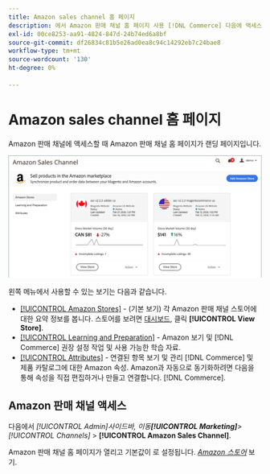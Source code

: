 ```yaml
---
title: Amazon sales channel 홈 페이지
description: 에서 Amazon 판매 채널 홈 페이지 사용 [!DNL Commerce] 다음에 액세스할 수 있는 관리자 [!DNL Amazon Marketplace] 목록 및 활동.
exl-id: 00ce8253-aa91-4824-847d-24b74ed6a8bf
source-git-commit: df26834c81b5e26ad0ea8c94c14292eb7c24bae8
workflow-type: tm+mt
source-wordcount: '130'
ht-degree: 0%

---
```


# Amazon sales channel 홈 페이지

Amazon 판매 채널에 액세스할 때 Amazon 판매 채널 홈 페이지가 랜딩 페이지입니다.

![Amazon sales channel 홈 페이지](assets/amazon-sales-channel-home-tabs.png)

왼쪽 메뉴에서 사용할 수 있는 보기는 다음과 같습니다.

- [[!UICONTROL Amazon Stores]](./managing-stores.md) - (기본 보기) 각 Amazon 판매 채널 스토어에 대한 요약 정보를 봅니다. 스토어를 보려면 [대시보드](./amazon-store-dashboard.md), 클릭 **[!UICONTROL View Store]**.
- [[!UICONTROL Learning and Preparation]](./learning-preparation.md) - Amazon 보기 및 [!DNL Commerce] 권장 설정 작업 및 사용 가능한 학습 자료.
- [[!UICONTROL Attributes]](./managing-attributes.md) - 연결된 항목 보기 및 관리 [!DNL Commerce] 및 제품 카탈로그에 대한 Amazon 속성. Amazon과 자동으로 동기화하려면 다음을 통해 속성을 직접 편집하거나 만들고 연결합니다. [!DNL Commerce].

## Amazon 판매 채널 액세스

다음에서 _[!UICONTROL Admin]_사이드바, 이동&#x200B;**[!UICONTROL Marketing]**>_[!UICONTROL Channels]_ > **[!UICONTROL Amazon Sales Channel]**.

Amazon 판매 채널 홈 페이지가 열리고 기본값이 로 설정됩니다. [_Amazon 스토어_](./managing-stores.md) 보기.
